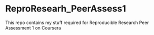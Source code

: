 # ReproResearh_PeerAssess1

This repo contains my stuff required for Reproducible Research Peer Assessment 1 on Coursera
